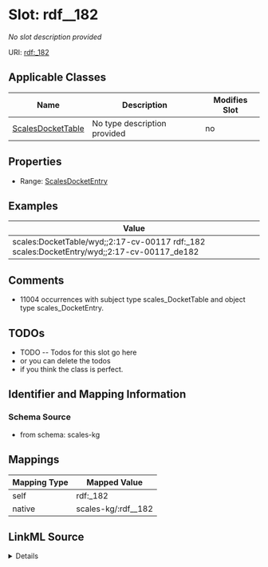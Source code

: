 

# Slot: rdf__182


_No slot description provided_





URI: [rdf:_182](http://www.w3.org/1999/02/22-rdf-syntax-ns#_182)



<!-- no inheritance hierarchy -->





## Applicable Classes

| Name | Description | Modifies Slot |
| --- | --- | --- |
| [ScalesDocketTable](../classes/ScalesDocketTable.md) | No type description provided |  no  |







## Properties

* Range: [ScalesDocketEntry](../classes/ScalesDocketEntry.md)






## Examples

| Value |
| --- |
| scales:DocketTable/wyd;;2:17-cv-00117 rdf:_182 scales:DocketEntry/wyd;;2:17-cv-00117_de182 |

## Comments

* 11004 occurrences with subject type scales_DocketTable and object type scales_DocketEntry.

## TODOs

* TODO -- Todos for this slot go here
* or you can delete the todos
* if you think the class is perfect.

## Identifier and Mapping Information







### Schema Source


* from schema: scales-kg




## Mappings

| Mapping Type | Mapped Value |
| ---  | ---  |
| self | rdf:_182 |
| native | scales-kg/:rdf__182 |




## LinkML Source

<details>
```yaml
name: rdf__182
description: No slot description provided
todos:
- TODO -- Todos for this slot go here
- or you can delete the todos
- if you think the class is perfect.
comments:
- 11004 occurrences with subject type scales_DocketTable and object type scales_DocketEntry.
examples:
- value: scales:DocketTable/wyd;;2:17-cv-00117 rdf:_182 scales:DocketEntry/wyd;;2:17-cv-00117_de182
from_schema: scales-kg
rank: 1000
slot_uri: rdf:_182
alias: rdf__182
domain_of:
- scales_DocketTable
range: scales_DocketEntry

```
</details>